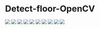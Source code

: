 # Detect-floor-OpenCV <unfinished>

![](resized_color_img_0.jpg)
![](final_0.jpg)
![](resized_color_img_1.jpg)
![](final_1.jpg)
![](resized_color_img_2.jpg)
![](final_2.jpg)
![](resized_color_img_3.jpg)
![](final_3.jpg)
![](resized_color_img_4.jpg)
![](final_4.jpg)
